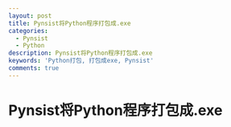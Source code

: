 ```yaml
---
layout: post
title: Pynsist将Python程序打包成.exe
categories:
  - Pynsist
  - Python
description: Pynsist将Python程序打包成.exe
keywords: 'Python打包, 打包成exe, Pynsist'
comments: true
---
```



# Pynsist将Python程序打包成.exe
```

```